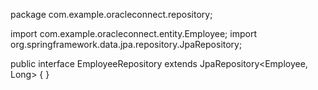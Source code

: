 package com.example.oracleconnect.repository;

import com.example.oracleconnect.entity.Employee;
import org.springframework.data.jpa.repository.JpaRepository;

public interface EmployeeRepository extends JpaRepository<Employee, Long> {
}